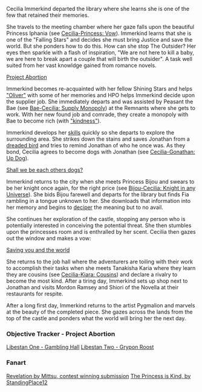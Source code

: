 Cecilia Immerkind departed the library where she learns she is one of the few that retained their memories.

She travels to the meeting chamber where her gaze falls upon the beautiful Princess Iphania (see [Cecilia-Princess: Vow](#edge:cecilia-iphania-top-2-bottom-2)). Immerkind learns that she is one of the "Falling Stars" and decides she must bring Justice and save the world. But she ponders how to do this. How can she stop The Outsider? Her eyes then sparkle with a flash of inspiration, "We are not here to kill a baby, we are here to break apart a couple that will birth the outsider". A task well suited from her vast knowldge gained from romance novels.

[Project Abortion](#embed:https://www.youtube.com/watch?v=cyLsX20esBE&t=1755s)

Immerkind becomes re-acquainted with her fellow Shining Stars and helps ["Oliver"](https://www.youtube.com/live/cyLsX20esBE?si=_Q7J44xZtf5xKMqD&t=2417) with some of her memories and HPO helps Immerkind decide upon the supplier job. She immediately departs and was assisted by Peasant the Bae (see [Bae-Cecilia: Supply Monopoly](#edge:cecilia-bae-bottom-2-top-2)) at the Remnants where she gets to work. With her new found job and comrade, they create a monopoly with Bae to become rich (with ["kindness"](https://www.youtube.com/live/cyLsX20esBE?si=98NttHZqZvCyfV3K&t=5215)).

Immerkind develops her [skills](https://www.youtube.com/live/cyLsX20esBE?t=5699s) quickly so she departs to explore the surrounding area. She strikes down the stains and saves Jonathan from a [dreaded bird](https://www.youtube.com/live/cyLsX20esBE?si=heSaCd2NMHfPv-Ah&t=6718) and tries to remind Jonathan of who he once was. As they bond, Cecilia agrees to become dogs with Jonathan (see [Cecilia-Gonathan: Up Dog](#edge:cecilia-gigi-left-2-right-2)).

[Shall we be each others dogs?](#embed:https://www.youtube.com/live/cyLsX20esBE?t=6986s)

Immerkind returns to the city when she meets Princess Bijou and swears to be her knight once again, for the right price (see [Bijou-Cecilia: Knight in any Universe](#edge:cecilia-bijou-bottom-1-top-3)). She bids Bijou farewell and departs for the library but finds Fia rambling in a tongue unknown to her. She downloads that information into her memory and begins to [deciper](https://www.youtube.com/live/cyLsX20esBE?si=2UOnqwjLJsmTQRkc&t=7528) the meaning but to no avail.

She continues her exploration of the castle, stopping any person who is potentially interested in conceiving the potential threat. She then stumbles upon the princesses room and is enthralled by her scent. Cecilia then gazes out the window and makes a vow:

[Saving you and the world](#embed:https://www.youtube.com/live/cyLsX20esBE?si=V7s8jRdSb-bw9IzT&t=8520)

She returns to the job hall where the adventurers are toiling with their work to accomplish their tasks when she meets Tanakisha Karia where they learn they are cousins (see [Cecilia-Kiara: Cousins](#edge:cecilia-kiara-left-3-top-3)) and declare a rivalry to become the most kind. After a tiring day, Immerkind sets up shop next to Jonathan and visits Mordon Ramsey and Shiori of the Novella at their restaurants for respite. 

After a long first day, Immerkind returns to the artist Pygmalion and marvels at the beauty of the completed piece. She gazes across the lands from the top of the castle and ponders what the world will bring her the next day. 


### Objective Tracker - Project Abortion
[Libestan One - Gambling Hall](https://www.youtube.com/live/cyLsX20esBE?si=gOJepyQMRG4xMP3U&t=4264)
[Libestan Two - Grypon Roost](https://www.youtube.com/live/cyLsX20esBE?si=0XdHKyCqdM67Z4B_&t=8909)

### Fanart

[Revelation by Mittsu, contest winning submission](https://x.com/MittsumiA/status/1902371897985397070)
[The Princess is Kind, by StandingPlace12](https://x.com/StandingPlace12/status/1918991950818021419)